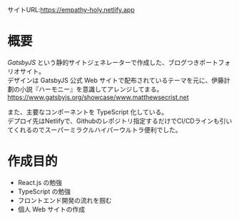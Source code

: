 
サイトURL:https://empathy-holy.netlify.app

# 概要

_GatsbyJS_ という静的サイトジェネレーターで作成した、ブログつきポートフォリオサイト。  
デザインは GatsbyJS 公式 Web サイトで配布されているテーマを元に、伊藤計劃の小説『ハーモニー』を意識してアレンジしてまる。  
https://www.gatsbyjs.org/showcase/www.matthewsecrist.net

また、主要なコンポーネントを TypeScript 化している。  
デプロイ先はNetlifyで、Githubのレポジトリ指定するだけでCI/CDラインも引いてくれるのでスーパーミラクルハイパーウルトラ便利でした。

# 作成目的

- React.js の勉強
- TypeScript の勉強
- フロントエンド開発の流れを掴む
- 個人 Web サイトの作成
